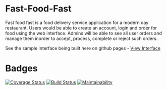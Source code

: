 # Fast-Food-Fast

Fast food fast is a food delivery service application for a modern day restaurant. Users would be able to create an account, login and order for food using the web interface. Admins will be able to see all user orders and manage them inorder to accept, process, complete or reject such orders.

See the sample interface being built here on github pages - <a  href="https://henperi.github.io/Fast-Food-Fast/UI/index.html"> View Interface</a>

# Badges

[![Coverage Status](https://coveralls.io/repos/github/henperi/Fast-Food-Fast/badge.svg)](https://coveralls.io/github/henperi/Fast-Food-Fast)
[![Build Status](https://travis-ci.org/henperi/Fast-Food-Fast.svg?branch=feature)](https://travis-ci.org/henperi/Fast-Food-Fast)
[![Maintainability](https://api.codeclimate.com/v1/badges/e45b0a788e054d2cea0b/maintainability)](https://codeclimate.com/github/henperi/Fast-Food-Fast/maintainability)
